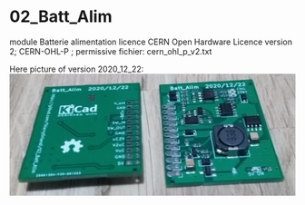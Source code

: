 # 02_Batt_Alim
module Batterie alimentation
licence CERN Open Hardware Licence version 2; CERN-OHL-P ; permissive
fichier: cern_ohl_p_v2.txt

Here picture of version 2020_12_22:
![blabla](./pictures/batt_alim_01.jpg "photo")

